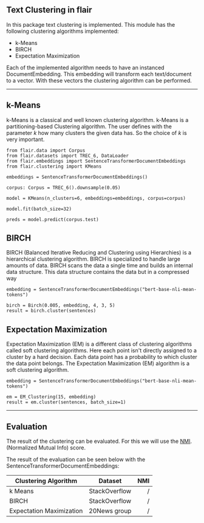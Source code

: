 Text Clustering in flair
----------

In this package text clustering is implemented. This module has the following
clustering algorithms implemented:
- k-Means
- BIRCH
- Expectation Maximization

Each of the implemented algorithm needs to have an instanced DocumentEmbedding. This embedding will 
transform each text/document to a vector. With these vectors the clustering algorithm can be performed.

---------------------------

k-Means
------
k-Means is a classical and well known clustering algorithm. k-Means is a partitioning-based Clustering algorithm. 
The user defines with the parameter *k* how many clusters the given data has. 
So the choice of *k* is very important. 

```
from flair.data import Corpus
from flair.datasets import TREC_6, DataLoader
from flair.embeddings import SentenceTransformerDocumentEmbeddings
from flair.clustering import KMeans

embeddings = SentenceTransformerDocumentEmbeddings()

corpus: Corpus = TREC_6().downsample(0.05)

model = KMeans(n_clusters=6, embeddings=embeddings, corpus=corpus)

model.fit(batch_size=32)

preds = model.predict(corpus.test)
```

BIRCH
---------
BIRCH (Balanced Iterative Reducing and Clustering using Hierarchies) is a hierarchical clustering algorithm. 
BIRCH is specialized to handle large amounts of data. BIRCH scans the data a single time and builds an internal data 
structure. This data structure contains the data but in a compressed way


    embedding = SentenceTransformerDocumentEmbeddings("bert-base-nli-mean-tokens")

    birch = Birch(0.005, embedding, 4, 3, 5)
    result = birch.cluster(sentences)


Expectation Maximization
--------------------------
Expectation Maximization (EM) is a different class of clustering algorithms called soft clustering algorithms. 
Here each point isn't directly assigned to a cluster by a hard decision. 
Each data point has a probability to which cluster the data point belongs. The Expectation Maximization (EM) 
algorithm is a soft clustering algorithm.


    embedding = SentenceTransformerDocumentEmbeddings("bert-base-nli-mean-tokens")

    em = EM_Clustering(15, embedding)
    result = em.cluster(sentences, batch_size=1)

---------------------------

Evaluation
---------
The result of the clustering can be evaluated. For this we will use the
[NMI](https://scikit-learn.org/stable/modules/generated/sklearn.metrics.normalized_mutual_info_score.html).
(Normalized Mutual Info) score.

The result of the evaluation can be seen below with the SentenceTransformerDocumentEmbeddings:


| Clustering Algorithm     |    Dataset    | NMI |
|--------------------------|:-------------:|----:|
| k Means                  | StackOverflow |   / |
| BIRCH                    | StackOverflow |   / |
| Expectation Maximization | 20News group  |   / |
